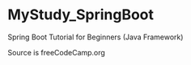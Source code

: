 # MyStudy_SpringBoot

Spring Boot Tutorial for Beginners (Java Framework)

Source is freeCodeCamp.org
